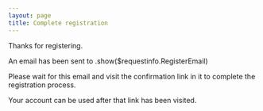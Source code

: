```yaml
---
layout: page
title: Complete registration
---
```

Thanks for registering.

An email has been sent to .show($requestinfo.RegisterEmail)

Please wait for this email and visit the confirmation link in it to complete the registration process.

Your account can be used after that link has been visited.
